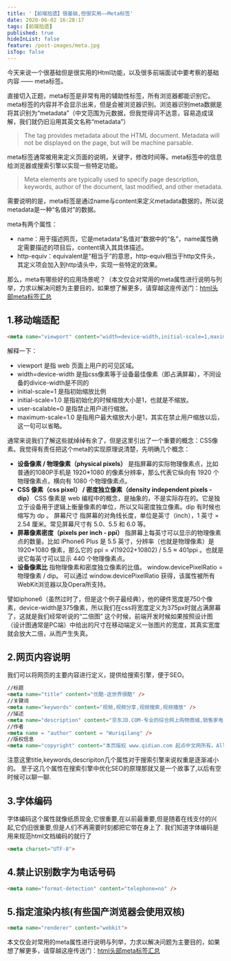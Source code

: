 ```yaml
---
title: '【前端拾遗】很基础,但很实用——Meta标签'
date: 2020-06-02 16:28:17
tags: [前端拾遗]
published: true
hideInList: false
feature: /post-images/meta.jpg
isTop: false
---
```

今天来说一个很基础但是很实用的Html功能，以及很多前端面试中要考察的基础内容 —— meta标签。

<!-- more -->

直接切入正题，meta标签是非常有用的辅助性标签，所有浏览器都能识别它。meta标签的内容并不会显示出来，但是会被浏览器识别。浏览器识别meta数据是将其识别为“metadata”（中文范围为元数据，但我觉得词不达意，容易造成误解，我们就仍旧沿用其英文名称“metadata”）

> The <meta> tag provides metadata about the HTML document. Metadata will not be displayed on the page, but will be machine parsable.

meta标签通常被用来定义页面的说明，关键字，修改时间等。meta标签中的信息给浏览器或搜索引擎以实现一些特定功能。

> Meta elements are typically used to specify page description, keywords, author of the document, last modified, and other metadata.

需要说明的是，meta标签是通过name与content来定义metadata数据的，所以说metadata是一种“名值对”的数据。

meta有两个属性：
- name：用于描述网页，它是metadata“名值对”数据中的“名”，name属性确定需要描述的项目后，content填入其具体描述。
- http-equiv：equivalent是“相当于”的意思，http-equiv相当于http文件头，其定义项会加入到http请头中，实现一些特定的效果。

那么，meta有哪些好的应用场景呢？（本文仅会对常用的meta属性进行说明与列举，力求以解决问题为主要目的，如果想了解更多，请穿越这座传送门：[html头部meta标签汇总](https://www.jianshu.com/p/8d28e5130ab2)

## 1.移动端适配
```html
<meta name="viewport" content="width=device-width,initial-scale=1,maximum-scale=1">
```
解释一下：
- viewport 是指 web 页面上用户的可见区域。
- width=device-width 是指css像素等于设备最佳像素（即占满屏幕），不同设备的divice-width是不同的
- initial-scale=1 是指初始缩放比例
- initial-scale=1.0 是指初始化的时候缩放大小是1，也就是不缩放。
- user-scalable=0 是指禁止用户进行缩放。
- maximum-scale=1.0 是指用户最大缩放大小是1，其实在禁止用户缩放以后，这一句可以省略。


通常来说我们了解这些就绰绰有余了，但是这里引出了一个重要的概念：CSS像素。我觉得有责任把这个meta的实现原理说清楚，先明确几个概念：
- **设备像素 / 物理像素（physical pixels）**
是指屏幕的实际物理像素点，比如普通的1080P手机是 1920*1080 的像素分辨率，那么代表它纵向有 1920 个物理像素点，横向有 1080 个物理像素点。
- **CSS 像素（css pixel） / 密度独立像素（density independent pixels - dip）**
CSS 像素是 web 编程中的概念，是抽象的，不是实际存在的。它是独立于设备用于逻辑上衡量像素的单位，所以又叫密度独立像素。dip 有时候也缩写为 dp 。
屏幕尺寸
指屏幕的对角线长度，单位是英寸（inch），1 英寸 = 2.54 厘米。常见屏幕尺寸有 5.0、5.5 和 6.0 等。
- **屏幕像素密度（pixels per inch - ppi）**
指屏幕上每英寸可以显示的物理像素点的数量。比如 iPhone6 Plus 是 5.5 英寸，分辨率（也就是物理像素）是 1920*1080 像素，那么它的 ppi = √(19202+10802) / 5.5 ≈ 401ppi 。也就是说它每英寸可以显示 440 个物理像素点。
- **设备像素比**
指物理像素和密度独立像素的比值。
window.devicePixelRatio = 物理像素 / dip。
可以通过 window.devicePixelRatio 获得，该属性被所有WebKit浏览器以及Opera所支持。

譬如iphone6（虽然过时了，但是这个例子最经典），他的硬件宽度是750个像素，device-width是375像素，所以我们在css将宽度定义为375px时就占满屏幕了，这就是我们经常听说的“二倍图”
这个时候，前端开发时候如果按照设计图（设计图通常是PC端）中给出的尺寸在移动端定义一张图片的宽度，其真实宽度就会放大二倍，从而产生失真。

## 2.网页内容说明
我们可以将网页的主要内容进行定义，提供给搜索引擎，便于SEO。
```html
//标题
<meta name="title" content="优酷-这世界很酷" />
//关键词
<meta name="keywords" content="视频,视频分享,视频搜索,视频播放" />
//描述
<meta name="description" content="京东JD.COM-专业的综合网上购物商城,销售家电、数码通讯、电脑、家居百货、服装服饰、母婴、图书、食品等数万个品牌优质商品.便捷、诚信的服务，<br>为您提供愉悦的网上购物体验!" />
//作者
<meta name = "author" content = "Wuriqilang" />
//版权信息
<meta name="copyright" content="本页版权 www.qidian.com 起点中文网所有。All Rights Reserved" />
```

注意这里title,keywords,descripiton几个属性对于搜索引擎来说权重是逐渐减小的。
至于这几个属性在搜索引擎中优化SEO的原理那就又是一个故事了,以后有空时候可以聊一聊.


## 3.字体编码
字体编码这个属性就像纸质现金,它很重要,在以前最重要,但是随着在线支付的兴起,它仍旧很重要,但是人们不再需要时刻都把它带在身上了.
我们知道字体编码是用来规范html文档编码的就行了
```html
<meta charset="UTF-8">
```

## 4.禁止识别数字为电话号码


```html
<meta name="format-detection" content="telephone=no" />  
```

## 5.指定渲染内核(有些国产浏览器会使用双核)
```html
<meta name="renderer" content="webkit">
```


本文仅会对常用的meta属性进行说明与列举，力求以解决问题为主要目的，如果想了解更多，请穿越这座传送门：[html头部meta标签汇总](https://www.jianshu.com/p/8d28e5130ab2)
